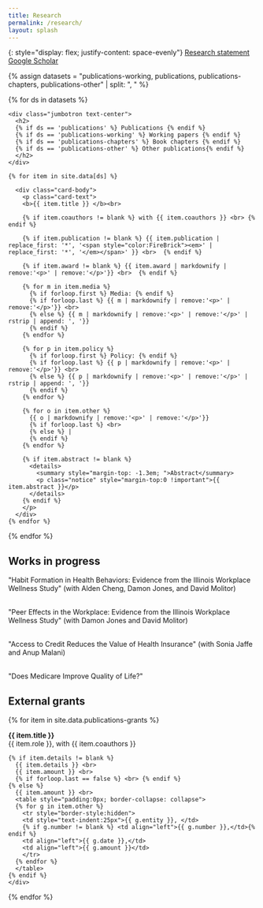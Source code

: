 ```yaml
---
title: Research
permalink: /research/
layout: splash
---
```


{: style="display: flex; justify-content: space-evenly"}
[Research statement](/research/reif.research.2020.05.pdf)
[Google Scholar](https://scholar.google.com/citations?user=Tpe9XEcAAAAJ)

<div class="card">

  {% assign datasets = "publications-working, publications, publications-chapters, publications-other" | split: ", " %}
  
  {% for ds in datasets %}
  
    <div class="jumbotron text-center">
      <h2>
      {% if ds == 'publications' %} Publications {% endif %}
	  {% if ds == 'publications-working' %} Working papers {% endif %}
	  {% if ds == 'publications-chapters' %} Book chapters {% endif %}
	  {% if ds == 'publications-other' %} Other publications{% endif %}
	  </h2>
    </div>
    
    {% for item in site.data[ds] %}
    
      <div class="card-body">
        <p class="card-text">
	  	<b>{{ item.title }} </b><br>
	  	  
	  	{% if item.coauthors != blank %} with {{ item.coauthors }} <br> {% endif %}
	  	  
	  	{% if item.publication != blank %} {{ item.publication | replace_first: '*', '<span style="color:FireBrick"><em>' | replace_first: '*', '</em></span>' }} <br>  {% endif %}
	  	
	  	{% if item.award != blank %} {{ item.award | markdownify | remove:'<p>' | remove:'</p>'}} <br>  {% endif %}
    
	  	{% for m in item.media %}
	  	  {% if forloop.first %} Media: {% endif %}
	  	  {% if forloop.last %} {{ m | markdownify | remove:'<p>' | remove:'</p>'}} <br> 
	  	  {% else %} {{ m | markdownify | remove:'<p>' | remove:'</p>' | rstrip | append: ', '}}
	  	  {% endif %}	
	  	{% endfor %}
    
	  	{% for p in item.policy %}
	  	  {% if forloop.first %} Policy: {% endif %}
	  	  {% if forloop.last %} {{ p | markdownify | remove:'<p>' | remove:'</p>'}} <br> 
	  	  {% else %} {{ p | markdownify | remove:'<p>' | remove:'</p>' | rstrip | append: ', '}}
	  	  {% endif %}	
	  	{% endfor %}		
    
	  	{% for o in item.other %}
	  	  {{ o | markdownify | remove:'<p>' | remove:'</p>'}}
	  	  {% if forloop.last %} <br> 
	  	  {% else %} |
	  	  {% endif %}		  
	  	{% endfor %}		  
    
	  	{% if item.abstract != blank %}
	  	  <details>
	  		<summary style="margin-top: -1.3em; ">Abstract</summary>
	  		<p class="notice" style="margin-top:0 !important">{{ item.abstract }}</p>
	  	  </details>
	  	{% endif %}
	    </p>
      </div>
    {% endfor %}
  
  {% endfor %}
  
  <!-- WORKS IN PROGRESS -->
  <div class="jumbotron text-center">
    <h2>Works in progress</h2>
  </div>
  <div class="card-body">
   
   "Habit Formation in Health Behaviors: Evidence from the Illinois Workplace Wellness Study" (with Alden Cheng, Damon Jones, and David Molitor)<br><br>
   
   "Peer Effects in the Workplace: Evidence from the Illinois Workplace Wellness Study" (with Damon Jones and David Molitor)<br><br>   
   
   "Access to Credit Reduces the Value of Health Insurance" (with Sonia Jaffe and Anup Malani)<br><br>

   "Does Medicare Improve Quality of Life?"<br>

  </div>
  
  
  <!-- EXTERNAL GRANTS -->
  <div class="jumbotron text-center">
    <h2>External grants</h2>
  </div>
  
  {% for item in site.data.publications-grants %}
    <div class="card-block">
	<b>{{ item.title }}</b> <br>
    {{ item.role }}, with {{ item.coauthors }} <br>
	
	{% if item.details != blank %}
      {{ item.details }} <br> 
      {{ item.amount }} <br>
      {% if forloop.last == false %} <br> {% endif %}
    {% else %}
      {{ item.amount }} <br>
      <table style="padding:0px; border-collapse: collapse">
      {% for g in item.other %}
        <tr style="border-style:hidden">
        <td style="text-indent:25px">{{ g.entity }}, </td>
        {% if g.number != blank %} <td align="left">{{ g.number }},</td>{% endif %}
        <td align="left">{{ g.date }},</td>
        <td align="left">{{ g.amount }}</td>
        </tr>
      {% endfor %}
      </table>		
	{% endif %}
    </div>
  {% endfor %}
  
</div>



